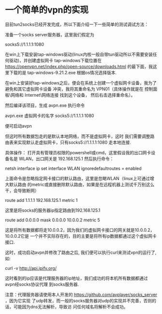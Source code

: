 一个简单的vpn的实现
=====================


目前tun2socks已经开发完成，所以下面介绍一下一些简单的测试调试方法：

准备一个socks server服务器，这里我们假定为

socks5://1.1.1.1:1080

在win上下载安装tap-windows驱动(linux内核一般自带tun驱动所以不需要安装任何驱动)，并创建虚拟网卡
tap-windows下载位置在
https://openvpn.net/index.php/open-source/downloads.html
的最下面，我这里下载的是
tap-windows-9.21.2.exe
根据os情况选择版本.

在win上安装好tap-windows之后，便会在系统上创建一个虚拟网卡设备，我为了避免和其它虚拟网卡设备
冲突，我将其重命名为 VPN01（具体操作就是在 控制面板\网络和 Internet\网络连接 找到这个设备，
然后右击选择重命名）。

然后编译该项目，生成 avpn.exe
执行命令

avpn.exe 虚拟网卡的名字 socks5://1.1.1.1:1080

便可启动avpn


但这时所有数据包走的是默认本地网络，而不是虚拟网卡，这时
我们需要调整路由表来实现默认走虚拟网卡，只有socks5://1.1.1.1:1080
走本地连接.

具体操作：
打开具有管理员权限的powershell或cmd，这里假设我的出口网卡设备名是 WLAN，出口网关是
192.168.125.1
然后执行命令：

netsh interface ip set interface WLAN ignoredefaultroutes = enabled

上面命令是忽略指定网卡接口的默认路由，这里是忽略WLAN（linux上可通过增大默认路由
的metric或直接删除默认路由，如果是在远程机器上测试千万别这么干，会导致断网）

route add 1.1.1.1 192.168.125.1 metric 1

这里是将socks的服务器ip指定路由到192.168.125.1

route add 0.0.0.0 mask 0.0.0.0 10.0.0.2 metric 5

这是将所有数据都将走10.0.0.2，因为我们的虚拟网卡接口的网关就是10.0.0.2，10.0.0.2它是
一个并不实际存在的，目的主要是将所有ip数据都通过这个虚拟网卡接口.

这时，成功启动avpn并修改了路由之后, 我们便可以执行curl来测试vpn的运行了, 如:

curl -v http://api.ipify.org/

这时看到的ip应该是代理服务器的ip地址，我们成功的将本机所有数据都通过avpn经socks协议代理
到socks服务器.

注意：代理服务器请使用本人开发的 https://github.com/avplayer/socks_server ，因为它实现
了udp转发，而一般的socks服务器对udp的实现并不完善，否则的话，可能因为dns无法解析，导致访
问任何域名将解析不会成功。

